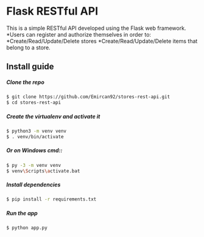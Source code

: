 # Flask RESTful API 

This is a simple RESTful API developed using the Flask web framework.
*Users can register and authorize themselves in order to:
*Create/Read/Update/Delete stores
*Create/Read/Update/Delete items that belong to a store.

## Install guide

##### Clone the repo

```bash
$ git clone https://github.com/Emircan92/stores-rest-api.git
$ cd stores-rest-api
```

##### Create the virtualenv and activate it
```bash
$ python3 -m venv venv
$ . venv/bin/activate
```

##### Or on Windows cmd::
```bash
$ py -3 -m venv venv
$ venv\Scripts\activate.bat
```

##### Install dependencies
```bash
$ pip install -r requirements.txt
```

##### Run the app
```bash
$ python app.py
```
